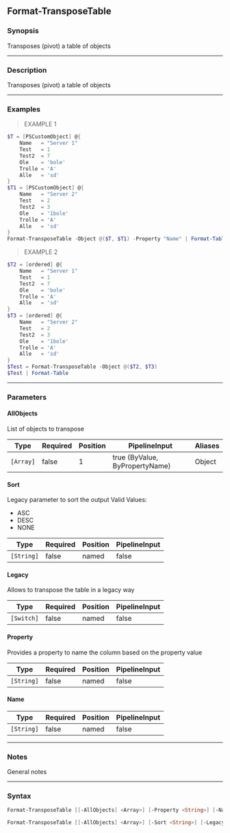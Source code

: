 Format-TransposeTable
---------------------

### Synopsis
Transposes (pivot) a table of objects

---

### Description

Transposes (pivot) a table of objects

---

### Examples
> EXAMPLE 1

```PowerShell
$T = [PSCustomObject] @{
    Name   = "Server 1"
    Test   = 1
    Test2  = 7
    Ole    = 'bole'
    Trolle = 'A'
    Alle   = 'sd'
}
$T1 = [PSCustomObject] @{
    Name   = "Server 2"
    Test   = 2
    Test2  = 3
    Ole    = '1bole'
    Trolle = 'A'
    Alle   = 'sd'
}
Format-TransposeTable -Object @($T, $T1) -Property "Name" | Format-Table
```
> EXAMPLE 2

```PowerShell
$T2 = [ordered] @{
    Name   = "Server 1"
    Test   = 1
    Test2  = 7
    Ole    = 'bole'
    Trolle = 'A'
    Alle   = 'sd'
}
$T3 = [ordered] @{
    Name   = "Server 2"
    Test   = 2
    Test2  = 3
    Ole    = '1bole'
    Trolle = 'A'
    Alle   = 'sd'
}
$Test = Format-TransposeTable -Object @($T2, $T3)
$Test | Format-Table
```

---

### Parameters
#### **AllObjects**
List of objects to transpose

|Type     |Required|Position|PipelineInput                 |Aliases|
|---------|--------|--------|------------------------------|-------|
|`[Array]`|false   |1       |true (ByValue, ByPropertyName)|Object |

#### **Sort**
Legacy parameter to sort the output
Valid Values:

* ASC
* DESC
* NONE

|Type      |Required|Position|PipelineInput|
|----------|--------|--------|-------------|
|`[String]`|false   |named   |false        |

#### **Legacy**
Allows to transpose the table in a legacy way

|Type      |Required|Position|PipelineInput|
|----------|--------|--------|-------------|
|`[Switch]`|false   |named   |false        |

#### **Property**
Provides a property to name the column based on the property value

|Type      |Required|Position|PipelineInput|
|----------|--------|--------|-------------|
|`[String]`|false   |named   |false        |

#### **Name**

|Type      |Required|Position|PipelineInput|
|----------|--------|--------|-------------|
|`[String]`|false   |named   |false        |

---

### Notes
General notes

---

### Syntax
```PowerShell
Format-TransposeTable [[-AllObjects] <Array>] [-Property <String>] [-Name <String>] [<CommonParameters>]
```
```PowerShell
Format-TransposeTable [[-AllObjects] <Array>] [-Sort <String>] [-Legacy] [<CommonParameters>]
```
